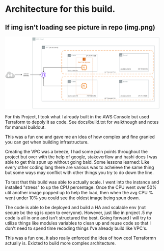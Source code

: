 # Architecture for this build.

## If img isn't loading see picture in repo (img.png)

![pic](./img.png)

For this Project, I took what I already built in the AWS Console but used Terraform to depoly it as code. See docs/build.txt for walkthough and notes for manual buildout. 

This was a fun one and gave me an idea of how complex and fine granied you can get when building infrastructure. 

Creating the VPC was a breeze, I had some pain points throughout the project but over with the help of google, stakoverflow and hashi docs I was able to get this spun up without going bald. Some lessons learned: Like every other coding lang there are various was to acheieve the same thing but some ways may conflict with other things you try to do down the line.

To test that this build was able to actually scale. I went into the instance and installed "stress" to up the CPU percentage. Once the CPU went over 50% util another image popped up to help the load, then when the avg CPU % went under 10% you could see the oldest image being spun down.

The code is able to be deployed and build a HA and scalable env (not secure bc the sg is open to everyone). However, just like in project .5 my code is all in one and isn't structured the best. Going forward I will try to utilize things like modules variables to clean up and reuse code so that I don't need to spend time recoding things I've already build like VPC's.   

This was a fun one, it also really enforced the idea of how cool Terraformn actually is. Exicted to build more complex architecture.



